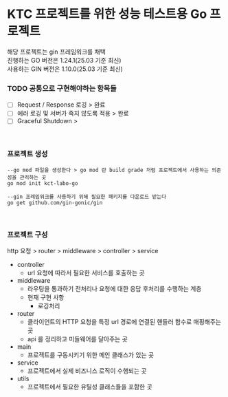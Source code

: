 <h1>KTC 프로젝트를 위한 성능 테스트용 Go 프로젝트</h1>

해당 프로젝트는 gin 프레임워크를 채택 <br>
진행하는 GO 버전은 1.24.1(25.03 기준 최신) <br>
사용하는 GIN 버전은 1.10.0(25.03 기준 최신)

### TODO 공통으로 구현해야하는 항목들
- [ ] Request / Response 로깅 > 완료
- [ ] 에러 로깅 및 서버가 죽지 않도록 적용 > 완료
- [ ] Graceful Shutdown >

<br>

### 프로젝트 생성

```aiignore
--go mod 파일을 생성한다 > go mod 란 build grade 처럼 프로젝트에서 사용하는 의존성을 관리하는 곳
go mod init kct-labo-go

--gin 프레임워크를 사용하기 위해 필요한 패키지를 다운로드 받는다
go get github.com/gin-gonic/gin
```
<br>

### 프로젝트 구성
http 요청 > router > middleware > controller > service <br>
- controller
  - url 요청에 따라서 필요한 서비스를 호출하는 곳
- middleware
  - 라우팅을 통과하기 전처리나 요청에 대한 응답 후처리를 수행하는 계층
  - 현재 구현 사항
    - 로깅처리
- router
  - 클라이언트의 HTTP 요청을 특정 url 경로에 연결된 핸들러 함수로 매핑해주는곳
  - api 를 정리하고 미들웨어를 달아주는 곳
- main
  - 프로젝트를 구동시키기 위한 메인 클래스가 있는 곳
- service
  - 프로젝트에서 실제 비즈니스 로직이 수행되는 곳
- utils
  - 프로젝트에서 필요한 유틸성 클래스들을 포함한 곳